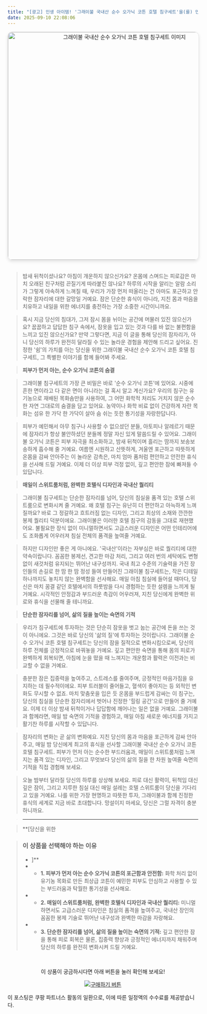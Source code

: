 ```yaml
---
title: "[광고] 인생 아이템! '그래이불 국내산 순수 오가닉 코튼 호텔 침구세트'을(를) 만나보세요."
date: 2025-09-10 22:08:06
---
```


<div align="center">
    <a href="https://link.coupang.com/re/AFFSDP?lptag=AF8916626&pageKey=7144500188&itemId=17947927397&vendorItemId=85105670040&traceid=V0-153-919f2792a93a269f&requestid=20250911070744498085693876" target="_blank">
        <img src="https://ads-partners.coupang.com/image1/kfmrsLV50Z9fkXFUkQ1INl5Yn0Pns06jJKUtvDg7gdBaQc_1Gnc4an5pcbzAng5nFudM9WvU1NSMYQd7DKxrQwHxEqpERbF1EFJY2rS5WQgXQ_VPaAI1DraLCRgUI24xMKJ96sYBNpOUgGQjMyoQODLGTZ_G-vUVyquJj1rTusoAjRZVx00HsudYnbbxwsL53D5Vzo2QVKJWBlLwdCbBGHWpkEQU188pVBzpF3Tu0UnrU2avNLyGequynm0K2pD4SsC1na026AlqfSr1wR-4o_M-j5JsklYLSLGDR1CVCyQkV1J5Iw==" alt="그래이불 국내산 순수 오가닉 코튼 호텔 침구세트 이미지" width="600" style="max-width: 100%; height: auto; border-radius: 12px; border: 1px solid #e0e0e0; box-shadow: 0 4px 8px rgba(0,0,0,0.1);">
    </a>
</div>
<br>

> 밤새 뒤척이셨나요? 아침이 개운하지 않으신가요? 온몸에 스며드는 피로감은 마치 오래된 친구처럼 끈질기게 따라붙진 않나요? 하루의 시작을 알리는 알람 소리가 그렇게 야속하게 느껴질 때, 우리가 가장 먼저 떠올리는 건 아마도 포근하고 안락한 잠자리에 대한 갈망일 거예요. 잠은 단순한 휴식이 아니라, 지친 몸과 마음을 치유하고 내일을 위한 에너지를 충전하는 가장 소중한 시간이니까요.

> 혹시 지금 당신의 침대가, 그저 잠시 몸을 뉘이는 공간에 머물러 있진 않으신가요? 꿉꿉하고 답답한 침구 속에서, 잠옷을 입고 있는 것과 다를 바 없는 불편함을 느끼고 있진 않으신가요? 만약 그렇다면, 지금 이 글을 통해 당신의 잠자리가, 아니 당신의 하루가 완전히 달라질 수 있는 놀라운 경험을 제안해 드리고 싶어요. 진정한 '쉼'의 가치를 아는 당신을 위한 그래이불 국내산 순수 오가닉 코튼 호텔 침구세트, 그 특별한 이야기를 함께 들어봐 주세요.

> **피부가 먼저 아는, 순수 오가닉 코튼의 숨결**

> 그래이불 침구세트의 가장 큰 비밀은 바로 '순수 오가닉 코튼'에 있어요. 시중에 흔한 면이라고 다 같은 면이 아니라는 걸 혹시 알고 계신가요? 우리의 침구는 유기농으로 재배된 목화솜만을 사용하여, 그 어떤 화학적 처리도 거치지 않은 순수한 자연 그대로의 숨결을 담고 있어요. 농약이나 화학 비료 없이 건강하게 자란 목화는 섬유 한 가닥 한 가닥이 살아 숨 쉬는 듯한 통기성을 자랑한답니다.

> 피부가 예민해서 아무 침구나 사용할 수 없으셨던 분들, 아토피나 알레르기 때문에 잠자리가 항상 불안하셨던 분들께 정말 자신 있게 말씀드릴 수 있어요. 그래이불 오가닉 코튼은 피부 자극을 최소화하고, 밤새 뒤척이며 흘리는 땀까지 보송보송하게 흡수해 줄 거예요. 여름엔 시원하고 산뜻하게, 겨울엔 포근하고 따뜻하게 온몸을 감싸 안아주는 이 놀라운 감촉은, 마치 엄마 품처럼 편안하고 안전한 휴식을 선사해 드릴 거예요. 이제 더 이상 피부 걱정 없이, 깊고 편안한 잠에 빠져들 수 있답니다.

> **매일이 스위트룸처럼, 완벽한 호텔식 디자인과 국내산 퀄리티**

> 그래이불 침구세트는 단순한 잠자리를 넘어, 당신의 침실을 품격 있는 호텔 스위트룸으로 변화시켜 줄 거예요. 왜 호텔 침구는 유난히 더 편안하고 아늑하게 느껴질까요? 바로 그 정갈하고 흐트러짐 없는 디자인, 그리고 최상의 소재와 깐깐한 봉제 퀄리티 덕분이에요. 그래이불은 이러한 호텔 침구의 감동을 그대로 재현했어요. 불필요한 장식 없이 미니멀하면서도 고급스러운 디자인은 어떤 인테리어에도 조화롭게 어우러져 침실 전체의 품격을 높여줄 거예요.

> 하지만 디자인만 좋은 게 아니에요. '국내산'이라는 자부심은 바로 퀄리티에 대한 약속이랍니다. 꼼꼼한 봉제선, 견고한 마감 처리, 그리고 여러 번의 세탁에도 변형 없이 새것처럼 유지되는 뛰어난 내구성까지. 국내 최고 수준의 기술력을 가진 장인들의 손길로 한 땀 한 땀 정성 들여 만들어진 그래이불 침구세트는, 작은 디테일 하나까지도 놓치지 않는 완벽함을 선사해요. 매일 아침 침실에 들어설 때마다, 당신은 마치 꿈결 같던 호텔에서의 하룻밤을 다시 경험하는 듯한 설렘을 느끼게 될 거예요. 시각적인 안정감과 부드러운 촉감이 어우러져, 지친 당신에게 완벽한 위로와 휴식을 선물해 줄 테니까요.

> **단순한 잠자리를 넘어, 삶의 질을 높이는 숙면의 기적**

> 우리가 침구세트에 투자하는 것은 단순히 잠옷을 벗고 눕는 공간에 돈을 쓰는 것이 아니에요. 그것은 바로 당신의 '삶의 질'에 투자하는 것이랍니다. 그래이불 순수 오가닉 코튼 호텔 침구세트는 당신의 잠을 질적으로 변화시킴으로써, 당신의 하루 전체를 긍정적으로 바꿔놓을 거예요. 깊고 편안한 숙면을 통해 몸의 피로가 완벽하게 회복되면, 아침에 눈을 떴을 때 느껴지는 개운함과 활력은 이전과는 비교할 수 없을 거예요.

> 충분한 잠은 집중력을 높여주고, 스트레스를 줄여주며, 긍정적인 마음가짐을 유지하는 데 필수적이에요. 피부 트러블이 줄어들고, 혈색이 좋아지는 등 외적인 변화도 무시할 수 없죠. 마치 맞춤옷을 입은 듯 온몸을 부드럽게 감싸는 이 침구는, 당신의 침실을 단순한 잠자리에서 벗어나 진정한 '힐링 공간'으로 만들어 줄 거예요. 이제 더 이상 밤새 뒤척이거나 답답함에 깨어나는 일은 없을 거예요. 그래이불과 함께라면, 매일 밤 숙면의 기적을 경험하고, 매일 아침 새로운 에너지를 가지고 활기찬 하루를 시작할 수 있답니다.

> 잠자리의 변화는 곧 삶의 변화예요. 지친 당신의 몸과 마음을 포근하게 감싸 안아주고, 매일 밤 당신에게 최고의 휴식을 선사할 그래이불 국내산 순수 오가닉 코튼 호텔 침구세트. 피부가 먼저 아는 순수한 부드러움과, 매일이 스위트룸처럼 느껴지는 품격 있는 디자인, 그리고 무엇보다 당신의 삶의 질을 한 차원 높여줄 숙면의 기적을 직접 경험해 보세요.

> 오늘 밤부터 달라질 당신의 하루를 상상해 보세요. 피로 대신 활력이, 뒤척임 대신 깊은 잠이, 그리고 지루한 침실 대신 매일 설레는 호텔 스위트룸이 당신을 기다리고 있을 거예요. 나를 위한 가장 현명하고 따뜻한 투자, 그래이불과 함께 진정한 휴식의 세계로 지금 바로 초대합니다. 망설이지 마세요, 당신은 그럴 자격이 충분하니까요.

> ---

> **[당신을 위한


> ### 이 상품을 선택해야 하는 이유
> - ]**
> - *   **1. 피부가 먼저 아는 순수 오가닉 코튼의 포근함과 안전함:** 화학 처리 없이 유기농 목화로 만든 최상급 코튼이 예민한 피부도 안심하고 사용할 수 있는 부드러움과 탁월한 통기성을 선사해요.
> - *   **2. 매일이 스위트룸처럼, 완벽한 호텔식 디자인과 국내산 퀄리티:** 미니멀하면서도 고급스러운 디자인은 침실의 품격을 높여주고, 국내산 장인의 꼼꼼한 봉제 기술로 뛰어난 내구성과 완벽한 마감을 자랑해요.
> - *   **3. 단순한 잠자리를 넘어, 삶의 질을 높이는 숙면의 기적:** 깊고 편안한 잠을 통해 피로 회복은 물론, 집중력 향상과 긍정적인 에너지까지 채워주며 당신의 하루를 완전히 변화시켜 드릴 거예요.


<br>

<div align="center">
  <p>이 상품이 궁금하시다면 아래 버튼을 눌러 확인해 보세요!</p>
  <a href="https://link.coupang.com/re/AFFSDP?lptag=AF8916626&pageKey=7144500188&itemId=17947927397&vendorItemId=85105670040&traceid=V0-153-919f2792a93a269f&requestid=20250911070744498085693876" target="_blank">
    <img src="https://img.shields.io/badge/지금 바로 구매하기-FF5722?style=for-the-badge&logo=coupa&logoColor=white" alt="구매하기 버튼">
  </a>
</div>

이 포스팅은 쿠팡 파트너스 활동의 일환으로, 이에 따른 일정액의 수수료를 제공받습니다.
